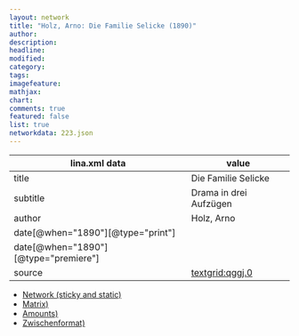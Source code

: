 ```yaml
---
layout: network
title: "Holz, Arno: Die Familie Selicke (1890)"
author:
description:
headline:
modified:
category:
tags:
imagefeature: 
mathjax: 
chart: 
comments: true
featured: false
list: true
networkdata: 223.json
---
```

lina.xml data  | value
------------- | -------------
title|Die Familie Selicke
subtitle|Drama in drei Aufzügen
author|Holz, Arno
date[@when="1890"][@type="print"]|
date[@when="1890"][@type="premiere"]|
source|[textgrid:qggj.0](https://textgridlab.org/1.0/tgcrud-public/rest/textgrid:qggj.0/data)



* [Network (sticky and static)](/linas/network223)
* [Matrix)](/linas/matrix223)
* [Amounts)](/linas/amount223)
* [Zwischenformat)](/linas/lina223 )
